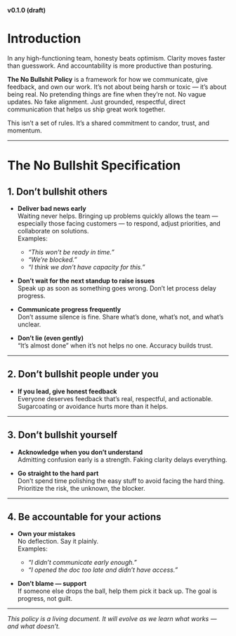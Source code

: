 **v0.1.0 (draft)**

# Introduction

In any high-functioning team, honesty beats optimism. Clarity moves faster than guesswork. And accountability is more productive than posturing.

**The No Bullshit Policy** is a framework for how we communicate, give feedback, and own our work. It’s not about being harsh or toxic — it’s about being real. No pretending things are fine when they’re not. No vague updates. No fake alignment. Just grounded, respectful, direct communication that helps us ship great work together.

This isn’t a set of rules. It’s a shared commitment to candor, trust, and momentum.

---

# The No Bullshit Specification

## 1. Don’t bullshit others

- **Deliver bad news early**  
  Waiting never helps. Bringing up problems quickly allows the team — especially those facing customers — to respond, adjust priorities, and collaborate on solutions.  
  Examples:  
  - *“This won’t be ready in time.”*  
  - *“We’re blocked.”*  
  - *“I think we don’t have capacity for this.”*

- **Don’t wait for the next standup to raise issues**  
  Speak up as soon as something goes wrong. Don’t let process delay progress.

- **Communicate progress frequently**  
  Don’t assume silence is fine. Share what’s done, what’s not, and what’s unclear.

- **Don’t lie (even gently)**  
  “It’s almost done” when it’s not helps no one. Accuracy builds trust.

---

## 2. Don’t bullshit people under you

- **If you lead, give honest feedback**  
  Everyone deserves feedback that’s real, respectful, and actionable.  
  Sugarcoating or avoidance hurts more than it helps.

---

## 3. Don’t bullshit yourself

- **Acknowledge when you don’t understand**  
  Admitting confusion early is a strength. Faking clarity delays everything.

- **Go straight to the hard part**  
  Don’t spend time polishing the easy stuff to avoid facing the hard thing. Prioritize the risk, the unknown, the blocker.

---

## 4. Be accountable for your actions

- **Own your mistakes**  
  No deflection. Say it plainly.  
  Examples:  
  - *“I didn’t communicate early enough.”*  
  - *“I opened the doc too late and didn’t have access.”*

- **Don’t blame — support**  
  If someone else drops the ball, help them pick it back up. The goal is progress, not guilt.

---

*This policy is a living document. It will evolve as we learn what works — and what doesn’t.*
